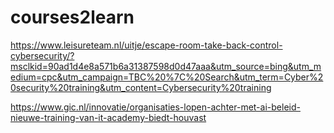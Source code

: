 # courses2learn
https://www.leisureteam.nl/uitje/escape-room-take-back-control-cybersecurity/?msclkid=90ad1d4e8a571b6a31387598d0d47aaa&utm_source=bing&utm_medium=cpc&utm_campaign=TBC%20%7C%20Search&utm_term=Cyber%20security%20training&utm_content=Cybersecurity%20training


https://www.gic.nl/innovatie/organisaties-lopen-achter-met-ai-beleid-nieuwe-training-van-it-academy-biedt-houvast
